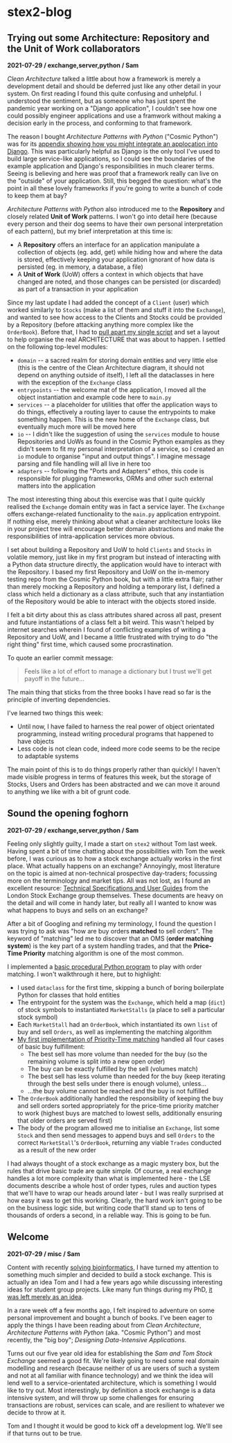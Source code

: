 # stex2-blog

## Trying out some Architecture: Repository and the Unit of Work collaborators
**2021-07-29 / exchange,server,python / Sam**

*Clean Architecture* talked a little about how a framework is merely a development detail and should be deferred just like any other detail in your system. On first reading I found this quite confusing and unhelpful. I understood the sentiment, but as someone who has just spent the pandemic year working on a "Django application", I couldn't see how one could possibly engineer applications and use a framwork without making a decision early in the process, and conforming to that framework.

The reason I bought *Architecture Patterns with Python* ("Cosmic Python") was for its [appendix showing how you might integrate an applocation into Django](https://www.cosmicpython.com/book/appendix_django.html). This was particularly helpful as Django is the only tool I've used to build large service-like applications, so I could see the boundaries of the example application and Django's responsibilities in much clearer terms. Seeing is believing and here was proof that a framework really can live on the "outside" of your application. Still, this begged the question: what's the point in all these lovely frameworks if you're going to write a bunch of code to keep them at bay?

*Architecture Patterns with Python* also introduced me to the **Repository** and closely related **Unit of Work** patterns.
I won't go into detail here (because every person and their dog seems to have their own personal interpretation of each pattern), but my brief interpretation at this time is:

* A **Repository** offers an interface for an application manipulate a collection of objects (eg. add, get) while hiding how and where the data is stored, effectively keeping your application ignorant of how data is persisted (eg. in memory, a database, a file)
* A **Unit of Work** (UoW) offers a context in which objects that have changed are noted, and those changes can be persisted (or discarded) as part of a transaction in your application

Since my last update I had added the concept of a `Client` (user) which worked similarly to `Stocks` (make a list of them and stuff it into the `Exchange`), and wanted to see how access to the Clients and Stocks could be provided by a Repository (before attacking anything more complex like the `OrderBook`). Before that, I had to [pull apart my single script](https://github.com/SAMTOMINDUSTRYS/stex2s-python/commit/acf1031b25313478074ad7899b8a7eeef5eefdb7) and set a layout to help organise the real ARCHITECTURE that was about to happen. I settled on the following top-level modules:

* `domain` -- a sacred realm for storing domain entities and very little else (this is the centre of the Clean Architecture diagram, it should not depend on anything outside of itself), I left all the dataclasses in here with the exception of the `Exchange` class
* `entrypoints` -- the welcome mat of the application, I moved all the object instantiation and example code here to `main.py`
* `services` -- a placeholder for utilities that offer the application ways to do things, effectively a routing layer to cause the entrypoints to make something happen. This is the new home of the `Exchange` class, but eventually much more will be moved here
* `io` -- I didn't like the suggestion of using the `services` module to house Repositories and UoWs as found in the Cosmic Python examples as they didn't seem to fit my personal interpretation of a service, so I created an `io` module to organise "input and output things". I imagine message parsing and file handling will all live in here too
* `adapters` -- following the "Ports and Adapters" ethos, this code is responsible for plugging frameworks, ORMs and other such external matters into the application

The most interesting thing about this exercise was that I quite quickly realised the `Exchange` domain entity was in fact a service layer. The `Exchange` offers exchange-related functionality to the `main.py` application entrypoint. If nothing else, merely thinking about what a cleaner architecture looks like in your project tree will encourage better domain abstractions and make the responsibilities of intra-application services more obvious.

I set about building a Repository and UoW to hold `Clients` and `Stocks` in volatile memory, just like in my first program but instead of interacting with a Python data structure directly, the application would have to interact with the Repository. I based my first Repository and UoW on the in-memory testing repo from the Cosmic Python book, but with a little extra flair; rather than merely mocking a Repository and holding a temporary list, I defined a class which held a dictionary as a class attribute, such that any instantiation of the Repository would be able to interact with the objects stored inside.

I felt a bit dirty about this as class attributes shared across all past, present and future instantiations of a class felt a bit weird. This wasn't helped by internet searches wherein I found of conflicting examples of writing a Repository and UoW, and I became a little frustrated with trying to do "the right thing" first time, which caused some procrastination.




To quote an earlier commit message:

> Feels like a lot of effort to manage a dictionary but I trust we'll get payoff in the future...


The main thing that sticks from the three books I have read so far is the principle of inverting dependencies.

I've learned two things this week:
* Until now, I have failed to harness the real power of object orientated programming, instead writing procedural programs that happened to have objects
* Less code is not clean code, indeed more code seems to be the recipe to adaptable systems

The main point of this is to do things properly rather than quickly! I haven't made visible progress in terms of features this week, but the storage of Stocks, Users and Orders has been abstracted and we can move it around to anything we like with a bit of grunt code.


## Sound the opening foghorn
**2021-07-29 / exchange,server,python / Sam**

Feeling only slightly guilty, I made a start on `stex2` without Tom last week. Having spent a bit of time chatting about the possibilities with Tom the week before, I was curious as to how a stock exchange actually works in the first place. What actually happens on an exchange? Annoyingly, most literature on the topic is aimed at non-technical prospective day-traders; focussing more on the terminology and market tips. All was not lost, as I found an excellent resource: [Technical Specifications and User Guides](https://www.lseg.com/areas-expertise/technology/group-technology/technical-user-services/technical-specifications-and-user-guides) from the London Stock Exchange group themselves. These documents are heavy on the detail and will come in handy later, but really all I wanted to know was what happens to buys and sells on an exchange?

After a bit of Googling and refining my terminology, I found the question I was trying to ask was "how are buy orders **matched** to sell orders". The keyword of "matching" led me to discover that an OMS (**order matching system**) is the key part of a system handling trades, and that the **Price-Time Priority** matching algorithm is one of the most common.

I implemented a [basic procedural Python program](https://github.com/SAMTOMINDUSTRYS/stex2s-python/commit/c0dbebfd9138e85c89fb623ad16dc029a7ad86d3) to play with order matching. I won't walkthrough it here, but to highlight:

* I used `dataclass` for the first time, skipping a bunch of boring boilerplate Python for classes that hold entities
* The entrypoint for the system was the `Exchange`, which held a map (`dict`) of stock symbols to instantiated `MarketStalls` (a place to sell a particular stock symbol)
* Each `MarketStall` had an `OrderBook`, which instantiated its own `list` of buy and sell `Orders`, as well as implementing the matching algorithm
* [My first implementation of Priority-Time matching](https://github.com/SAMTOMINDUSTRYS/stex2s-python/blob/c0dbebfd9138e85c89fb623ad16dc029a7ad86d3/stexs-py/stexs.py#L92-L147) handled all four cases of basic buy fulfillment:
    * The best sell has more volume than needed for the buy (so the remaining volume is split into a new open order)
    * The buy can be exactly fulfilled by the sell (volumes match)
    * The best sell has less volume than needed for the buy (keep iterating through the best sells under there is enough volume), unless...
    * ...the buy volume cannot be reached and the buy is not fulfilled
* The `OrderBook` additionally handled the responsibility of keeping the buy and sell orders sorted appropriately for the price-time priority matcher to work (highest buys are matched to lowest sells, additionally ensuring that older orders are served first)
* The body of the program allowed me to initialise an `Exchange`, list some `Stock` and then send messages to append buys and sell `Orders` to the correct `MarketStall`'s `OrderBook`, returning any viable `Trades` conducted as a result of the new order

I had always thought of a stock exchange as a magic mystery box, but the rules that drive basic trade are quite simple. Of course, a real exchange handles a lot more complexity than what is implemented here - the LSE documents describe a whole host of order types, rules and auction types that we'll have to wrap our heads around later - but I was really surprised at how easy it was to get this working. Clearly, the hard work isn't going to be on the business logic side, but writing code that'll stand up to tens of thousands of orders a second, in a reliable way. This is going to be fun.


## Welcome
**2021-07-29 / misc / Sam**

Content with recently [solving bioinformatics](https://genomebiology.biomedcentral.com/articles/10.1186/s13059-021-02395-y), I have turned my attention to something much simpler and decided to build a stock exchange. This is actually an idea Tom and I had a few years ago while discussing interesting ideas for student group projects. Like many fun things during my PhD, [it was left merely as an idea](https://github.com/SAMTOMINDUSTRYS/stex).

In a rare week off a few months ago, I felt inspired to adventure on some personal improvement and bought a bunch of books.
I've been eager to apply the things I have been reading about from *Clean Architecture*, *Architecture Patterns with Python* (aka. "Cosmic Python") and most recently, the "big boy"; *Designing Data-Intensive Applications*.

Turns out our five year old idea for establishing the *Sam and Tom Stock Exchange* seemed a good fit. We're likely going to need some real domain modelling and research (because neither of us are users of such a system and not at all familiar with finance technology) and we think the idea will lend well to a service-orientated architecture, which is something I would like to try out. Most interestingly, by definition a stock exchange is a data intensive system, and will throw up some challenges for ensuring transactions are robust, services can scale, and are resilient to whatever we decide to throw at it.

Tom and I thought it would be good to kick off a development log. We'll see if that turns out to be true.
